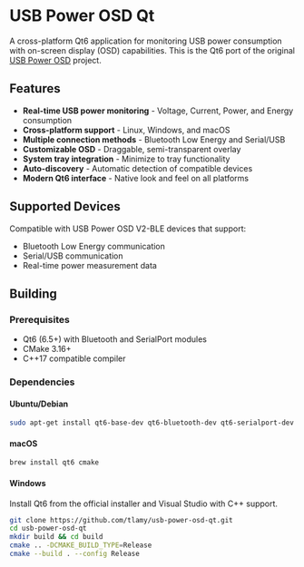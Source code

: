 # USB Power OSD Qt

A cross-platform Qt6 application for monitoring USB power consumption with on-screen display (OSD) capabilities. This is the Qt6 port of the original [USB Power OSD](https://github.com/tlamy/usb-power-osd) project.

## Features

- **Real-time USB power monitoring** - Voltage, Current, Power, and Energy consumption
- **Cross-platform support** - Linux, Windows, and macOS
- **Multiple connection methods** - Bluetooth Low Energy and Serial/USB
- **Customizable OSD** - Draggable, semi-transparent overlay
- **System tray integration** - Minimize to tray functionality
- **Auto-discovery** - Automatic detection of compatible devices
- **Modern Qt6 interface** - Native look and feel on all platforms

## Supported Devices

Compatible with USB Power OSD V2-BLE devices that support:
- Bluetooth Low Energy communication
- Serial/USB communication
- Real-time power measurement data

## Building

### Prerequisites

- Qt6 (6.5+) with Bluetooth and SerialPort modules
- CMake 3.16+
- C++17 compatible compiler

### Dependencies

#### Ubuntu/Debian
```bash
sudo apt-get install qt6-base-dev qt6-bluetooth-dev qt6-serialport-dev cmake build-essential libbluetooth-dev
```
#### macOS
```bash
brew install qt6 cmake

```
#### Windows

Install Qt6 from the official installer and Visual Studio with C++ support.

```bash
git clone https://github.com/tlamy/usb-power-osd-qt.git
cd usb-power-osd-qt
mkdir build && cd build
cmake .. -DCMAKE_BUILD_TYPE=Release
cmake --build . --config Release
```
